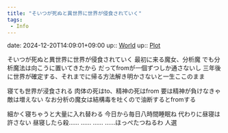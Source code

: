 ```yaml
---
title: "そいつが死ぬと異世界に世界が侵食されていく"
tags:
 - Info
---
```


date: 2024-12-20T14:09:01+09:00
up:: [World](Bar/Novel/Topics/World.md)
up:: [Plot](../Bar/Novel/Chaos/Plot.md)

そいつが死ぬと異世界に世界が侵食されていく
最初に来る魔女、分析魔
でも分析魔法は向こうに置いてきたから
だってfromが一個ずつしか通さないし
三年後に世界が確定する、それまでに帰る方法解き明かさないと一生ここのまま

寝ても世界が浸食される
肉体の死はto、精神の死はfrom
要は精神が負けなきゃ敵は増えない
なお分析の魔女は結構毒を吐くので油断するとfromする

細かく寝ちゃうと大量に入れ替わる
今日から毎日八時間睡眠ね
代わりに昼寝は許さない
昼寝したら殺……
……
……
……ほっぺたつねるわ
人選

